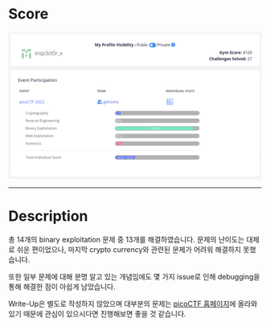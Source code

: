 # Score

![score](./pico.png)

* * *

# Description

총 14개의 binary exploitation 문제 중 13개를 해결하였습니다. 문제의 난이도는 대체로 쉬운 편이었으나, 마지막 crypto currency와 관련된 문제가 어려워 해결하지 못했습니다.

또한 일부 문제에 대해 분명 알고 있는 개념임에도 몇 가지 issue로 인해 debugging을 통해 해결한 점이 아쉽게 남았습니다.

Write-Up은 별도로 작성하지 않았으며 대부분의 문제는 [picoCTF 홈페이지](https://picoctf.org)에 올라와 있기 때문에 관심이 있으시다면 진행해보면 좋을 것 같습니다.
